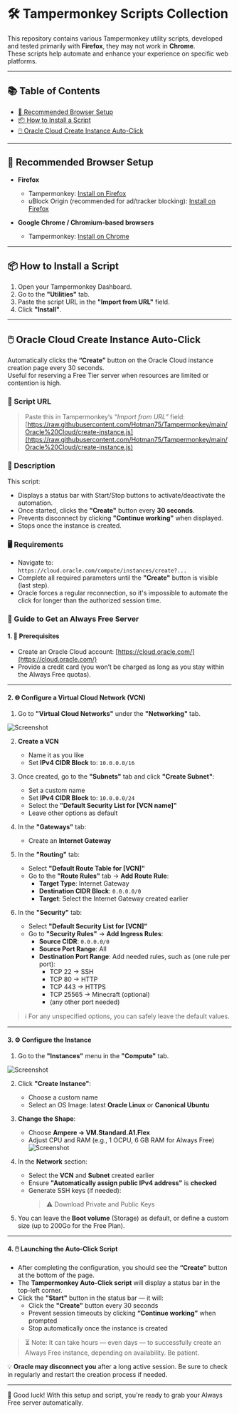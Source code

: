 # 🛠️ Tampermonkey Scripts Collection

This repository contains various Tampermonkey utility scripts, developed and tested primarily with **Firefox**, they may not work in **Chrome**.  
These scripts help automate and enhance your experience on specific web platforms.

---

## 📚 Table of Contents

- [🔧 Recommended Browser Setup](#-recommended-browser-setup)
- [📦 How to Install a Script](#-how-to-install-a-script)
- [🖱️ Oracle Cloud Create Instance Auto-Click](#%EF%B8%8F-oracle-cloud-create-instance-auto-click)

---

## 🔧 Recommended Browser Setup

- **Firefox**  
  - Tampermonkey: [Install on Firefox](https://addons.mozilla.org/fr/firefox/addon/tampermonkey/)  
  - uBlock Origin (recommended for ad/tracker blocking): [Install on Firefox](https://addons.mozilla.org/fr/firefox/addon/ublock-origin/)

- **Google Chrome / Chromium-based browsers**  
  - Tampermonkey: [Install on Chrome](https://chromewebstore.google.com/detail/tampermonkey/dhdgffkkebhmkfjojejmpbldmpobfkfo)

---

## 📦 How to Install a Script

1. Open your Tampermonkey Dashboard.  
2. Go to the **"Utilities"** tab.  
3. Paste the script URL in the **"Import from URL"** field.  
4. Click **"Install"**.

---

## 🖱️ Oracle Cloud Create Instance Auto-Click

Automatically clicks the **“Create”** button on the Oracle Cloud instance creation page every 30 seconds.  
Useful for reserving a Free Tier server when resources are limited or contention is high.

### 🔗 Script URL

> Paste this in Tampermonkey’s *“Import from URL”* field:  
> [https://raw.githubusercontent.com/Hotman75/Tampermonkey/main/Oracle%20Cloud/create-instance.js](https://raw.githubusercontent.com/Hotman75/Tampermonkey/main/Oracle%20Cloud/create-instance.js)

### 📄 Description

This script:

- Displays a status bar with Start/Stop buttons to activate/deactivate the automation.
- Once started, clicks the **"Create"** button every **30 seconds**.
- Prevents disconnect by clicking **"Continue working"** when displayed.
- Stops once the instance is created.

### 🖥️ Requirements

- Navigate to:  
  `https://cloud.oracle.com/compute/instances/create?...`
- Complete all required parameters until the **"Create"** button is visible (last step).
- Oracle forces a regular reconnection, so it's impossible to automate the click for longer than the authorized session time.

### 🧭 Guide to Get an Always Free Server

#### 1. 📝 Prerequisites

- Create an Oracle Cloud account: [https://cloud.oracle.com/](https://cloud.oracle.com/)
- Provide a credit card (you won’t be charged as long as you stay within the Always Free quotas).

---

#### 2. 🌐 Configure a Virtual Cloud Network (VCN)

1. Go to **"Virtual Cloud Networks"** under the **"Networking"** tab.  
   
  ![Screenshot](https://github.com/user-attachments/assets/057fbd90-b3e0-41b3-a05f-a5e89cf7729b)

2. **Create a VCN**  
   - Name it as you like  
   - Set **IPv4 CIDR Block** to: `10.0.0.0/16`

3. Once created, go to the **"Subnets"** tab and click **"Create Subnet"**:  
   - Set a custom name  
   - Set **IPv4 CIDR Block** to: `10.0.0.0/24`  
   - Select the **"Default Security List for [VCN name]"**  
   - Leave other options as default

4. In the **"Gateways"** tab:  
   - Create an **Internet Gateway**

5. In the **"Routing"** tab:  
   - Select **"Default Route Table for [VCN]"**  
   - Go to the **"Route Rules"** tab → **Add Route Rule**:  
     - **Target Type**: Internet Gateway  
     - **Destination CIDR Block**: `0.0.0.0/0`  
     - **Target**: Select the Internet Gateway created earlier

6. In the **"Security"** tab:  
   - Select **"Default Security List for [VCN]"**  
   - Go to **"Security Rules"** → **Add Ingress Rules**:  
     - **Source CIDR**: `0.0.0.0/0`  
     - **Source Port Range**: All  
     - **Destination Port Range**: Add needed rules, such as (one rule per port):  
       - TCP 22 → SSH  
       - TCP 80 → HTTP  
       - TCP 443 → HTTPS  
       - TCP 25565 → Minecraft (optional)
       - (any other port needed)

> ℹ️ For any unspecified options, you can safely leave the default values.

---

#### 3. ⚙️ Configure the Instance

1. Go to the **"Instances"** menu in the **"Compute"** tab.  
   
  ![Screenshot](https://github.com/user-attachments/assets/6a131817-7bfb-4d7d-8ed8-b3748cf339d4)

2. Click **"Create Instance"**:
   - Choose a custom name
   - Select an OS Image: latest **Oracle Linux** or **Canonical Ubuntu**

3. **Change the Shape**:
   - Choose **Ampere → VM.Standard.A1.Flex**  
   - Adjust CPU and RAM (e.g., 1 OCPU, 6 GB RAM for Always Free)  
   ![Screenshot](https://github.com/user-attachments/assets/72af5ff1-ae85-46aa-821f-39a6a7abc141)

4. In the **Network** section:
   - Select the **VCN** and **Subnet** created earlier
   - Ensure **"Automatically assign public IPv4 address"** is **checked**
   - Generate SSH keys (if needed):
     >⚠️ Download Private and Public Keys

5. You can leave the **Boot volume** (Storage) as default, or define a custom size (up to 200Go for the Free Plan).

---

#### 4. 🖱️ Launching the Auto-Click Script

- After completing the configuration, you should see the **“Create”** button at the bottom of the page.
- The **Tampermonkey Auto-Click script** will display a status bar in the top-left corner.
- Click the **"Start"** button in the status bar — it will:
  - Click the **"Create"** button every 30 seconds
  - Prevent session timeouts by clicking **“Continue working”** when prompted
  - Stop automatically once the instance is created

> ⏳ Note: It can take hours — even days — to successfully create an Always Free instance, depending on availability. Be patient.

💡 **Oracle may disconnect you** after a long active session. Be sure to check in regularly and restart the creation process if needed.

---

🎉 Good luck! With this setup and script, you're ready to grab your Always Free server automatically.
